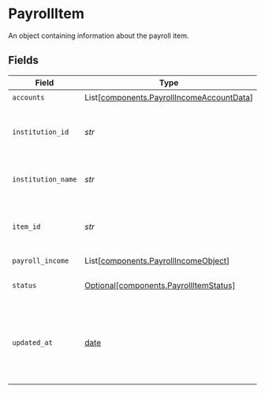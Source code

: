 # PayrollItem

An object containing information about the payroll item.


## Fields

| Field                                                                                                                                          | Type                                                                                                                                           | Required                                                                                                                                       | Description                                                                                                                                    |
| ---------------------------------------------------------------------------------------------------------------------------------------------- | ---------------------------------------------------------------------------------------------------------------------------------------------- | ---------------------------------------------------------------------------------------------------------------------------------------------- | ---------------------------------------------------------------------------------------------------------------------------------------------- |
| `accounts`                                                                                                                                     | List[[components.PayrollIncomeAccountData](../../models/shared/payrollincomeaccountdata.md)]                                                   | :heavy_check_mark:                                                                                                                             | N/A                                                                                                                                            |
| `institution_id`                                                                                                                               | *str*                                                                                                                                          | :heavy_check_mark:                                                                                                                             | The unique identifier of the institution associated with the Item.                                                                             |
| `institution_name`                                                                                                                             | *str*                                                                                                                                          | :heavy_check_mark:                                                                                                                             | The name of the institution associated with the Item.                                                                                          |
| `item_id`                                                                                                                                      | *str*                                                                                                                                          | :heavy_check_mark:                                                                                                                             | The `item_id` of the Item associated with this webhook, warning, or error                                                                      |
| `payroll_income`                                                                                                                               | List[[components.PayrollIncomeObject](../../models/shared/payrollincomeobject.md)]                                                             | :heavy_check_mark:                                                                                                                             | N/A                                                                                                                                            |
| `status`                                                                                                                                       | [Optional[components.PayrollItemStatus]](../../models/shared/payrollitemstatus.md)                                                             | :heavy_check_mark:                                                                                                                             | Details about the status of the payroll item.                                                                                                  |
| `updated_at`                                                                                                                                   | [date](https://docs.python.org/3/library/datetime.html#date-objects)                                                                           | :heavy_check_mark:                                                                                                                             | Timestamp in [ISO 8601](https://wikipedia.org/wiki/ISO_8601) format (YYYY-MM-DDTHH:mm:ssZ) indicating the last time that the Item was updated. |